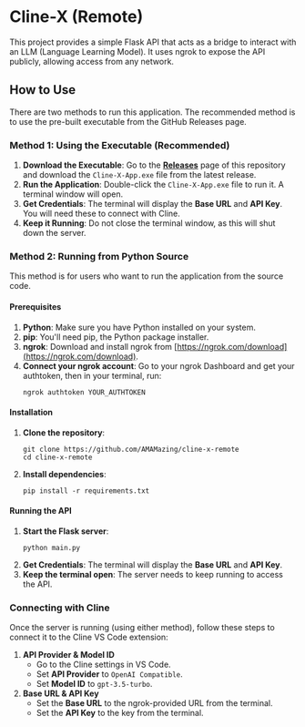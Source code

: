 # Cline-X (Remote)

This project provides a simple Flask API that acts as a bridge to interact with an LLM (Language Learning Model). It uses ngrok to expose the API publicly, allowing access from any network.

## How to Use

There are two methods to run this application. The recommended method is to use the pre-built executable from the GitHub Releases page.

### Method 1: Using the Executable (Recommended)

1.  **Download the Executable**: Go to the [**Releases**](https://github.com/AMAMazing/cline-x-remote/releases) page of this repository and download the `Cline-X-App.exe` file from the latest release.
2.  **Run the Application**: Double-click the `Cline-X-App.exe` file to run it. A terminal window will open.
3.  **Get Credentials**: The terminal will display the **Base URL** and **API Key**. You will need these to connect with Cline.
4.  **Keep it Running**: Do not close the terminal window, as this will shut down the server.

### Method 2: Running from Python Source

This method is for users who want to run the application from the source code.

#### Prerequisites

1.  **Python**: Make sure you have Python installed on your system.
2.  **pip**: You'll need pip, the Python package installer.
3.  **ngrok**: Download and install ngrok from [https://ngrok.com/download](https://ngrok.com/download).
4.  **Connect your ngrok account**: Go to your ngrok Dashboard and get your authtoken, then in your terminal, run:
    ```
    ngrok authtoken YOUR_AUTHTOKEN
    ```

#### Installation

1.  **Clone the repository**:
    ```
    git clone https://github.com/AMAMazing/cline-x-remote
    cd cline-x-remote
    ```
2.  **Install dependencies**:
    ```
    pip install -r requirements.txt
    ```

#### Running the API

1.  **Start the Flask server**:
    ```
    python main.py
    ```
2.  **Get Credentials**: The terminal will display the **Base URL** and **API Key**.
3.  **Keep the terminal open**: The server needs to keep running to access the API.

### Connecting with Cline

Once the server is running (using either method), follow these steps to connect it to the Cline VS Code extension:

1.  **API Provider & Model ID**
    *   Go to the Cline settings in VS Code.
    *   Set **API Provider** to `OpenAI Compatible`.
    *   Set **Model ID** to `gpt-3.5-turbo`.
2.  **Base URL & API Key**
    *   Set the **Base URL** to the ngrok-provided URL from the terminal.
    *   Set the **API Key** to the key from the terminal.